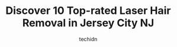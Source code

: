 ---
layout: ampstory
image: https://i0.wp.com/www.depkes.org/wp-content/uploads/2023/06/laser-hair-removal-0-in-jersey-city-nj-1685853547.jpeg?resize=640,853
author: techidn
featured: false
description: Discover the impressive array of Laser Hair Removal options in Jersey City NJ, where you can find 10 of the largest Laser Hair Removal establishments in the area. From renowned classics to h
title: Discover 10 Top-rated Laser Hair Removal in Jersey City NJ
cover:
   title: Discover 10 Top-rated Laser Hair Removal in Jersey City NJ
   subtitle: Rickpate
   background: https://www.depkes.org/wp-content/uploads/2023/06/laser-hair-removal-0-in-jersey-city-nj-1685853547.jpeg

pages: 
 - layout: thirds
   top: <h1>#1 European Wax Center</h1>
   bottom: "<p>I had my appointment with Ashley, she is an absolute god send. Upon my arrival she greeted me with a smile and walked me to the wax suite. She made me feel so comfortable</p>"
   background: https://www.depkes.org/wp-content/uploads/2023/06/laser-hair-removal-1-in-jersey-city-nj-1685853548.jpeg
   backgroundblur: true
 - layout: thirds
   top: <h1>#2 Gargis Beauty Salon</h1>
   bottom: "<p>I have known Gargi for years and there is no one else I trust with my eyebrows and skin care. She is absolutely amazing, gentle, caring, and so knowledgeable about skin c</p>"
   background: https://www.depkes.org/wp-content/uploads/2023/06/laser-hair-removal-2-in-jersey-city-nj-1685853548.jpeg
   cta:
      link: https://www.depkes.org/blog/discover-10-top-rated-laser-hair-removal-in-jersey-city-nj/
      text: Discover 10 Top-rated Laser Hair Removal in Jersey City NJ
 - layout: thirds
   top: <h1>#3 Satori Laser</h1>
   bottom: "<p>2 Cortlandt St, New York, NY 10007, United States</p>"
   background: https://www.depkes.org/wp-content/uploads/2023/06/laser-hair-removal-3-in-jersey-city-nj-1685853549.png
   cta:
      link: https://www.depkes.org/blog/discover-10-top-rated-laser-hair-removal-in-jersey-city-nj/
      text: Discover 10 Top-rated Laser Hair Removal in Jersey City NJ
 - layout: thirds
   top: <h1>#4 LaserAway</h1>
   bottom: "<p>143 Duane St, New York, NY 10013, United States</p>"
   background: https://images.unsplash.com/photo-1614648718611-0635f29016cb?ixlib=rb-4.0.3&ixid=MnwxMjA3fDB8MHxwaG90by1wYWdlfHx8fGVufDB8fHx8&auto=format&fit=crop&w=640&h=853&q=80
   cta:
      link: https://www.depkes.org/blog/discover-10-top-rated-laser-hair-removal-in-jersey-city-nj/
      text: Discover 10 Top-rated Laser Hair Removal in Jersey City NJ
 - layout: thirds
   top: <h1>#5 𝐒𝐊𝐈𝐍 𝐌𝐀𝐆𝐈𝐂𝐊 𝐖𝐚𝐱𝐢𝐧𝐠 & 𝐒𝐤𝐢𝐧 S𝐮𝐢𝐭𝐞</h1>
   bottom: "<p>436 Central Ave Suite #B, Jersey City, NJ 07307, United States</p>"
   background: https://images.unsplash.com/photo-1547366785-564103df7e13?ixlib=rb-4.0.3&ixid=MnwxMjA3fDB8MHxwaG90by1wYWdlfHx8fGVufDB8fHx8&auto=format&fit=crop&w=640&h=853&q=80
   cta:
      link: https://www.depkes.org/blog/discover-10-top-rated-laser-hair-removal-in-jersey-city-nj/
      text: Discover 10 Top-rated Laser Hair Removal in Jersey City NJ
 - layout: thirds
   top: <h1>#6 Evolve Med Spa</h1>
   bottom: "<p>263 Grand St storefront entrance, Jersey City, NJ 07302, United States</p>"
   background: https://images.unsplash.com/photo-1541356665065-22676f35dd40?ixlib=rb-4.0.3&ixid=MnwxMjA3fDB8MHxwaG90by1wYWdlfHx8fGVufDB8fHx8&auto=format&fit=crop&w=640&h=853&q=80
   cta:
      link: https://www.depkes.org/blog/discover-10-top-rated-laser-hair-removal-in-jersey-city-nj/
      text: Discover 10 Top-rated Laser Hair Removal in Jersey City NJ
 - layout: thirds
   top: <h1>#7 World Beauty Center Inc</h1>
   bottom: "<p>858 Bergen Ave, Jersey City, NJ 07306, United States</p>"
   background: https://images.unsplash.com/photo-1527066579998-dbbae57f45ce?ixlib=rb-4.0.3&ixid=MnwxMjA3fDB8MHxwaG90by1wYWdlfHx8fGVufDB8fHx8&auto=format&fit=crop&w=640&h=853&q=80
   cta:
      link: https://www.depkes.org/blog/discover-10-top-rated-laser-hair-removal-in-jersey-city-nj/
      text: Discover 10 Top-rated Laser Hair Removal in Jersey City NJ
 - layout: thirds
   middle: Continue reading...
   background: https://images.unsplash.com/photo-1574169208507-84376144848b?ixlib=rb-4.0.3&ixid=MnwxMjA3fDB8MHxwaG90by1wYWdlfHx8fGVufDB8fHx8&auto=format&fit=crop&w=640&h=853&q=80
   cta:
      link: https://www.depkes.org/blog/discover-10-top-rated-laser-hair-removal-in-jersey-city-nj/
      text: Discover 10 Top-rated Laser Hair Removal in Jersey City NJ
      
---